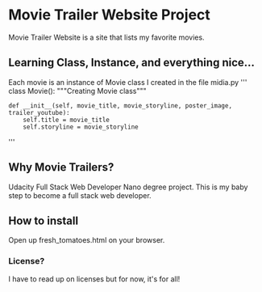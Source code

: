 # Movie Trailer Website Project
Movie Trailer Website is a site that lists my favorite movies.
## Learning Class, Instance, and everything nice...
Each movie is an instance of Movie class I created in the file midia.py
'''
class Movie():
    """Creating Movie class"""

    def __init__(self, movie_title, movie_storyline, poster_image, trailer_youtube):
        self.title = movie_title
        self.storyline = movie_storyline
'''
## Why Movie Trailers?
Udacity Full Stack Web Developer Nano degree project. This is my baby step to become a full stack web developer.
## How to install
Open up fresh_tomatoes.html on your browser.
### License?
I have to read up on licenses but for now, it's for all!

